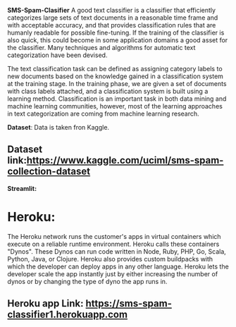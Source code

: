  **SMS-Spam-Clasifier**
A good text classifier is a classifier that efficiently categorizes large sets of text documents in a reasonable time frame and with acceptable accuracy, and that provides classification rules that are humanly readable for possible fine-tuning. If the training of the classifier is also quick, this could become in some application domains a good asset for the classifier. Many techniques and algorithms for automatic text categorization have been devised.

The text classification task can be defined as assigning category labels to new documents based on the knowledge gained in a classification system at the training stage. In the training phase, we are given a set of documents with class labels attached, and a classification system is built using a learning method. Classification is an important task in both data mining and machine learning communities, however, most of the learning approaches in text categorization are coming from machine learning research.


**Dataset**: Data is taken fron Kaggle.

## Dataset link:https://www.kaggle.com/uciml/sms-spam-collection-dataset



**Streamlit:**






















# Heroku:
The Heroku network runs the customer's apps in virtual containers which execute on a reliable runtime environment. Heroku calls these containers "Dynos". These Dynos can run code written in Node, Ruby, PHP, Go, Scala, Python, Java, or Clojure. Heroku also provides custom buildpacks with which the developer can deploy apps in any other language. Heroku lets the developer scale the app instantly just by either increasing the number of dynos or by changing the type of dyno the app runs in.



## Heroku app Link: https://sms-spam-classifier1.herokuapp.com
